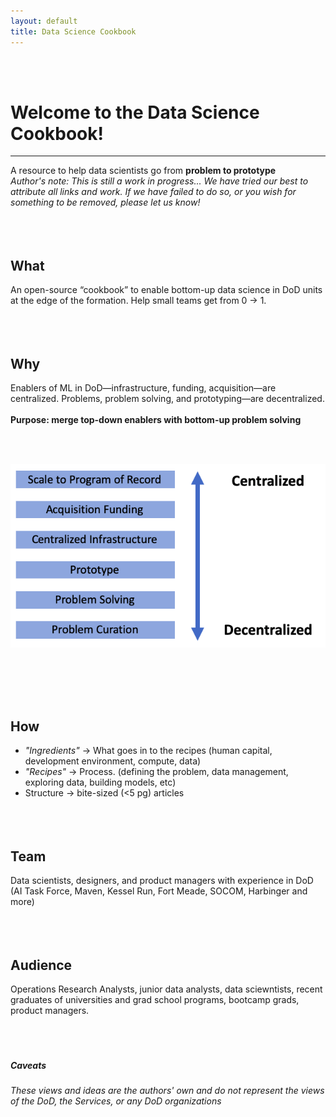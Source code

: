 ```yaml
---
layout: default
title: Data Science Cookbook
---
```

<br><br>
# Welcome to the Data Science Cookbook!
-------------------------
A resource to help data scientists go from **problem to prototype**
<br>
_Author's note: This is still a work in progress..._
_We have tried our best to attribute all links and work. If we have failed to do so, or you wish for something to be removed, please let us know!_
<br/><br/><br><br>
## What
An open-source “cookbook” to enable bottom-up data science in DoD units at the edge of the formation. Help small teams get from 0 → 1.
<br/><br/><br/><br/>
## Why
Enablers of ML in DoD—infrastructure, funding, acquisition—are centralized.
Problems, problem solving, and prototyping—are decentralized.
<br/><br/>
**Purpose: merge top-down enablers with bottom-up problem solving**

<br><br>

![Centralized and Decentralized](/images/index/centralized_decentralized.png)


<br/><br/><br/><br/>
## How
- _"Ingredients"_ → What goes in to the recipes (human capital, development environment, compute, data)
- _"Recipes"_ → Process. (defining the problem, data management, exploring data, building models, etc)
- Structure → bite-sized (<5 pg) articles
<br/><br/><br/><br/>

## Team
Data scientists, designers, and product managers with experience in DoD (AI Task Force, Maven, Kessel Run, Fort Meade, SOCOM, Harbinger and more)
<br/><br/><br/><br/>
## Audience
Operations Research Analysts, junior data analysts, data sciewntists, recent graduates of universities and grad school programs, bootcamp grads, product managers.
<br/><br/><br/><br/>

##### Caveats
_These views and ideas are the authors' own and do not represent the views of the DoD, the Services, or any DoD organizations_
